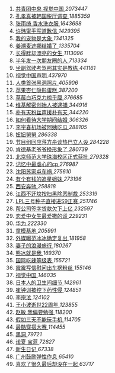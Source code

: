 1. [ 共青团中央 视觉中国 ](https://s.weibo.com/weibo?q=%23%E5%85%B1%E9%9D%92%E5%9B%A2%E4%B8%AD%E5%A4%AE%20%E8%A7%86%E8%A7%89%E4%B8%AD%E5%9B%BD%23&Refer=top) *2073447*
1. [ 孔孝真被韩国税厅调查 ](https://s.weibo.com/weibo?q=%23%E5%AD%94%E5%AD%9D%E7%9C%9F%E8%A2%AB%E9%9F%A9%E5%9B%BD%E7%A8%8E%E5%8E%85%E8%B0%83%E6%9F%A5%23&Refer=top) *1885359*
1. [ 张雨绮 香水洗衣服 ](https://s.weibo.com/weibo?q=%E5%BC%A0%E9%9B%A8%E7%BB%AE%20%E9%A6%99%E6%B0%B4%E6%B4%97%E8%A1%A3%E6%9C%8D&Refer=top) *1643698*
1. [ 许玮甯手写道歉信 ](https://s.weibo.com/weibo?q=%23%E8%AE%B8%E7%8E%AE%E7%94%AF%E6%89%8B%E5%86%99%E9%81%93%E6%AD%89%E4%BF%A1%23&Refer=top) *1429395*
1. [ 我的宠物是大象 ](https://s.weibo.com/weibo?q=%E6%88%91%E7%9A%84%E5%AE%A0%E7%89%A9%E6%98%AF%E5%A4%A7%E8%B1%A1&Refer=top) *1341325*
1. [ 姜潮麦迪娜结婚了 ](https://s.weibo.com/weibo?q=%23%E5%A7%9C%E6%BD%AE%E9%BA%A6%E8%BF%AA%E5%A8%9C%E7%BB%93%E5%A9%9A%E4%BA%86%23&Refer=top) *1335704*
1. [ 长得胖却漂亮的女生 ](https://s.weibo.com/weibo?q=%23%E9%95%BF%E5%BE%97%E8%83%96%E5%8D%B4%E6%BC%82%E4%BA%AE%E7%9A%84%E5%A5%B3%E7%94%9F%23&Refer=top) *1113096*
1. [ 半年发一次朋友圈的人 ](https://s.weibo.com/weibo?q=%23%E5%8D%8A%E5%B9%B4%E5%8F%91%E4%B8%80%E6%AC%A1%E6%9C%8B%E5%8F%8B%E5%9C%88%E7%9A%84%E4%BA%BA%23&Refer=top) *713334*
1. [ 坐副驾驶考驾照其实是教练 ](https://s.weibo.com/weibo?q=%23%E5%9D%90%E5%89%AF%E9%A9%BE%E9%A9%B6%E8%80%83%E9%A9%BE%E7%85%A7%E5%85%B6%E5%AE%9E%E6%98%AF%E6%95%99%E7%BB%83%23&Refer=top) *441161*
1. [ 视觉中国声明 ](https://s.weibo.com/weibo?q=%E8%A7%86%E8%A7%89%E4%B8%AD%E5%9B%BD%E5%A3%B0%E6%98%8E&Refer=top) *437970*
1. [ 人类首张黑洞照片 ](https://s.weibo.com/weibo?q=%23%E4%BA%BA%E7%B1%BB%E9%A6%96%E5%BC%A0%E9%BB%91%E6%B4%9E%E7%85%A7%E7%89%87%23&Refer=top) *405906*
1. [ 苹果杏仁隐形蛋糕 ](https://s.weibo.com/weibo?q=%23%E8%8B%B9%E6%9E%9C%E6%9D%8F%E4%BB%81%E9%9A%90%E5%BD%A2%E8%9B%8B%E7%B3%95%23&Refer=top) *387200*
1. [ 草莓白巧克力梳乎厘 ](https://s.weibo.com/weibo?q=%E8%8D%89%E8%8E%93%E7%99%BD%E5%B7%A7%E5%85%8B%E5%8A%9B%E6%A2%B3%E4%B9%8E%E5%8E%98&Refer=top) *376685*
1. [ 维基解密创始人被逮捕 ](https://s.weibo.com/weibo?q=%E7%BB%B4%E5%9F%BA%E8%A7%A3%E5%AF%86%E5%88%9B%E5%A7%8B%E4%BA%BA%E8%A2%AB%E9%80%AE%E6%8D%95&Refer=top) *344916*
1. [ 朴有天粉丝声援朴有天 ](https://s.weibo.com/weibo?q=%23%E6%9C%B4%E6%9C%89%E5%A4%A9%E7%B2%89%E4%B8%9D%E5%A3%B0%E6%8F%B4%E6%9C%B4%E6%9C%89%E5%A4%A9%23&Refer=top) *344220*
1. [ 如何看待大学期间结婚 ](https://s.weibo.com/weibo?q=%23%E5%A6%82%E4%BD%95%E7%9C%8B%E5%BE%85%E5%A4%A7%E5%AD%A6%E6%9C%9F%E9%97%B4%E7%BB%93%E5%A9%9A%23&Refer=top) *306326*
1. [ 李宇春机场被阿姨吃瓜 ](https://s.weibo.com/weibo?q=%23%E6%9D%8E%E5%AE%87%E6%98%A5%E6%9C%BA%E5%9C%BA%E8%A2%AB%E9%98%BF%E5%A7%A8%E5%90%83%E7%93%9C%23&Refer=top) *288105*
1. [ 妞妞舅舅 ](https://s.weibo.com/weibo?q=%23%E5%A6%9E%E5%A6%9E%E8%88%85%E8%88%85%23&Refer=top) *286338*
1. [ 节目组回应蒋方舟谈热巴立人设 ](https://s.weibo.com/weibo?q=%23%E8%8A%82%E7%9B%AE%E7%BB%84%E5%9B%9E%E5%BA%94%E8%92%8B%E6%96%B9%E8%88%9F%E8%B0%88%E7%83%AD%E5%B7%B4%E7%AB%8B%E4%BA%BA%E8%AE%BE%23&Refer=top) *284228*
1. [ 肯德基老爷爷换形象了 ](https://s.weibo.com/weibo?q=%23%E8%82%AF%E5%BE%B7%E5%9F%BA%E8%80%81%E7%88%B7%E7%88%B7%E6%8D%A2%E5%BD%A2%E8%B1%A1%E4%BA%86%23&Refer=top) *280739*
1. [ 北京师范大学珠海校区正式获批 ](https://s.weibo.com/weibo?q=%E5%8C%97%E4%BA%AC%E5%B8%88%E8%8C%83%E5%A4%A7%E5%AD%A6%E7%8F%A0%E6%B5%B7%E6%A0%A1%E5%8C%BA%E6%AD%A3%E5%BC%8F%E8%8E%B7%E6%89%B9&Refer=top) *279328*
1. [ 记忆中最虐心的cp ](https://s.weibo.com/weibo?q=%23%E8%AE%B0%E5%BF%86%E4%B8%AD%E6%9C%80%E8%99%90%E5%BF%83%E7%9A%84cp%23&Refer=top) *276987*
1. [ 沈阳苏家屯车祸 ](https://s.weibo.com/weibo?q=%E6%B2%88%E9%98%B3%E8%8B%8F%E5%AE%B6%E5%B1%AF%E8%BD%A6%E7%A5%B8&Refer=top) *275610*
1. [ 有个有钱的追星姐妹 ](https://s.weibo.com/weibo?q=%23%E6%9C%89%E4%B8%AA%E6%9C%89%E9%92%B1%E7%9A%84%E8%BF%BD%E6%98%9F%E5%A7%90%E5%A6%B9%23&Refer=top) *273196*
1. [ 西安奔驰 ](https://s.weibo.com/weibo?q=%23%E8%A5%BF%E5%AE%89%E5%A5%94%E9%A9%B0%23&Refer=top) *258818*
1. [ 江西不迁坟按扫黑除恶制裁 ](https://s.weibo.com/weibo?q=%E6%B1%9F%E8%A5%BF%E4%B8%8D%E8%BF%81%E5%9D%9F%E6%8C%89%E6%89%AB%E9%BB%91%E9%99%A4%E6%81%B6%E5%88%B6%E8%A3%81&Refer=top) *253319*
1. [ LPL三号种子直接进S9正赛 ](https://s.weibo.com/weibo?q=%23LPL%E4%B8%89%E5%8F%B7%E7%A7%8D%E5%AD%90%E7%9B%B4%E6%8E%A5%E8%BF%9BS9%E6%AD%A3%E8%B5%9B%23&Refer=top) *251746*
1. [ 帮公司签字贷款欠下上亿 ](https://s.weibo.com/weibo?q=%E5%B8%AE%E5%85%AC%E5%8F%B8%E7%AD%BE%E5%AD%97%E8%B4%B7%E6%AC%BE%E6%AC%A0%E4%B8%8B%E4%B8%8A%E4%BA%BF&Refer=top) *232597*
1. [ 恋爱中女生最爱撒的谎 ](https://s.weibo.com/weibo?q=%23%E6%81%8B%E7%88%B1%E4%B8%AD%E5%A5%B3%E7%94%9F%E6%9C%80%E7%88%B1%E6%92%92%E7%9A%84%E8%B0%8E%23&Refer=top) *229231*
1. [ 华为 ](https://s.weibo.com/weibo?q=%E5%8D%8E%E4%B8%BA&Refer=top) *222330*
1. [ 童模基地 ](https://s.weibo.com/weibo?q=%E7%AB%A5%E6%A8%A1%E5%9F%BA%E5%9C%B0&Refer=top) *205991*
1. [ 外媒曝范冰冰确定复出 ](https://s.weibo.com/weibo?q=%23%E5%A4%96%E5%AA%92%E6%9B%9D%E8%8C%83%E5%86%B0%E5%86%B0%E7%A1%AE%E5%AE%9A%E5%A4%8D%E5%87%BA%23&Refer=top) *181958*
1. [ 妻子的浪漫旅行 ](https://s.weibo.com/weibo?q=%E5%A6%BB%E5%AD%90%E7%9A%84%E6%B5%AA%E6%BC%AB%E6%97%85%E8%A1%8C&Refer=top) *180267*
1. [ 熊冰就是我 ](https://s.weibo.com/weibo?q=%E7%86%8A%E5%86%B0%E5%B0%B1%E6%98%AF%E6%88%91&Refer=top) *169370*
1. [ 国际吃辣等级表 ](https://s.weibo.com/weibo?q=%23%E5%9B%BD%E9%99%85%E5%90%83%E8%BE%A3%E7%AD%89%E7%BA%A7%E8%A1%A8%23&Refer=top) *155721*
1. [ 霉霉写信慰问出车祸粉丝 ](https://s.weibo.com/weibo?q=%23%E9%9C%89%E9%9C%89%E5%86%99%E4%BF%A1%E6%85%B0%E9%97%AE%E5%87%BA%E8%BD%A6%E7%A5%B8%E7%B2%89%E4%B8%9D%23&Refer=top) *155146*
1. [ 视觉中国 ](https://s.weibo.com/weibo?q=%23%E8%A7%86%E8%A7%89%E4%B8%AD%E5%9B%BD%23&Refer=top) *146035*
1. [ 日本人的卫生间细节 ](https://s.weibo.com/weibo?q=%23%E6%97%A5%E6%9C%AC%E4%BA%BA%E7%9A%84%E5%8D%AB%E7%94%9F%E9%97%B4%E7%BB%86%E8%8A%82%23&Refer=top) *142961*
1. [ 崔钟训被控下药性侵 ](https://s.weibo.com/weibo?q=%23%E5%B4%94%E9%92%9F%E8%AE%AD%E8%A2%AB%E6%8E%A7%E4%B8%8B%E8%8D%AF%E6%80%A7%E4%BE%B5%23&Refer=top) *124851*
1. [ 李宗泫 ](https://s.weibo.com/weibo?q=%23%E6%9D%8E%E5%AE%97%E6%B3%AB%23&Refer=top) *124102*
1. [ 王小波逝世22周年 ](https://s.weibo.com/weibo?q=%23%E7%8E%8B%E5%B0%8F%E6%B3%A2%E9%80%9D%E4%B8%9622%E5%91%A8%E5%B9%B4%23&Refer=top) *123855*
1. [ 赵敏 我偏要勉强 ](https://s.weibo.com/weibo?q=%E8%B5%B5%E6%95%8F%20%E6%88%91%E5%81%8F%E8%A6%81%E5%8B%89%E5%BC%BA&Refer=top) *118200*
1. [ 假如三天不能玩手机 ](https://s.weibo.com/weibo?q=%23%E5%81%87%E5%A6%82%E4%B8%89%E5%A4%A9%E4%B8%8D%E8%83%BD%E7%8E%A9%E6%89%8B%E6%9C%BA%23&Refer=top) *114705*
1. [ 最酷穿搭大赛 ](https://s.weibo.com/weibo?q=%23%E6%9C%80%E9%85%B7%E7%A9%BF%E6%90%AD%E5%A4%A7%E8%B5%9B%23&Refer=top) *114455*
1. [ 黑洞 ](https://s.weibo.com/weibo?q=%E9%BB%91%E6%B4%9E&Refer=top) *79721*
1. [ 诺夏 宝蓝 ](https://s.weibo.com/weibo?q=%E8%AF%BA%E5%A4%8F%20%E5%AE%9D%E8%93%9D&Refer=top) *72827*
1. [ 新生日记 ](https://s.weibo.com/weibo?q=%E6%96%B0%E7%94%9F%E6%97%A5%E8%AE%B0&Refer=top) *67338*
1. [ 广州鼓励弹性作息 ](https://s.weibo.com/weibo?q=%E5%B9%BF%E5%B7%9E%E9%BC%93%E5%8A%B1%E5%BC%B9%E6%80%A7%E4%BD%9C%E6%81%AF&Refer=top) *65410*
1. [ 喜欢了很久最后却没在一起 ](https://s.weibo.com/weibo?q=%23%E5%96%9C%E6%AC%A2%E4%BA%86%E5%BE%88%E4%B9%85%E6%9C%80%E5%90%8E%E5%8D%B4%E6%B2%A1%E5%9C%A8%E4%B8%80%E8%B5%B7%23&Refer=top) *63717*